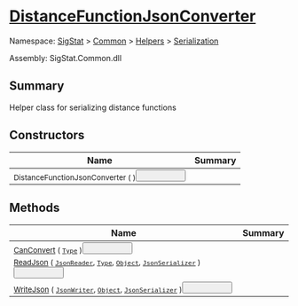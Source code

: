 # [DistanceFunctionJsonConverter](./DistanceFunctionJsonConverter.md)

Namespace: [SigStat]() > [Common](./../../README.md) > [Helpers](./../README.md) > [Serialization](./README.md)

Assembly: SigStat.Common.dll

## Summary
Helper class for serializing distance functions

## Constructors

| Name | Summary | 
| --- | --- | 
| <sub>DistanceFunctionJsonConverter (  )</sub><button style="pointer-events: none;">&nbsp;&nbsp;&nbsp;&nbsp;&nbsp;&nbsp;&nbsp;&nbsp;&nbsp;&nbsp;&nbsp;&nbsp;&nbsp;&nbsp;&nbsp;&nbsp;&nbsp;&nbsp;&nbsp;&nbsp;| <sub></sub>| <br>


## Methods

| Name | Summary | 
| --- | --- | 
| <sub>[CanConvert](./Methods/DistanceFunctionJsonConverter-100664085.md) ( [`Type`](https://docs.microsoft.com/en-us/dotnet/api/System.Type) )</sub><button style="pointer-events: none;">&nbsp;&nbsp;&nbsp;&nbsp;&nbsp;&nbsp;&nbsp;&nbsp;&nbsp;&nbsp;&nbsp;&nbsp;&nbsp;&nbsp;&nbsp;&nbsp;&nbsp;&nbsp;&nbsp;&nbsp;| <sub></sub>| <br>
| <sub>[ReadJson](./Methods/DistanceFunctionJsonConverter-100664086.md) ( [`JsonReader`](./DistanceFunctionJsonConverter.md), [`Type`](https://docs.microsoft.com/en-us/dotnet/api/System.Type), [`Object`](https://docs.microsoft.com/en-us/dotnet/api/System.Object), [`JsonSerializer`](./DistanceFunctionJsonConverter.md) )</sub><button style="pointer-events: none;">&nbsp;&nbsp;&nbsp;&nbsp;&nbsp;&nbsp;&nbsp;&nbsp;&nbsp;&nbsp;&nbsp;&nbsp;&nbsp;&nbsp;&nbsp;&nbsp;&nbsp;&nbsp;&nbsp;&nbsp;| <sub></sub>| <br>
| <sub>[WriteJson](./Methods/DistanceFunctionJsonConverter-100664087.md) ( [`JsonWriter`](./DistanceFunctionJsonConverter.md), [`Object`](https://docs.microsoft.com/en-us/dotnet/api/System.Object), [`JsonSerializer`](./DistanceFunctionJsonConverter.md) )</sub><button style="pointer-events: none;">&nbsp;&nbsp;&nbsp;&nbsp;&nbsp;&nbsp;&nbsp;&nbsp;&nbsp;&nbsp;&nbsp;&nbsp;&nbsp;&nbsp;&nbsp;&nbsp;&nbsp;&nbsp;&nbsp;&nbsp;| <sub></sub>| <br>


